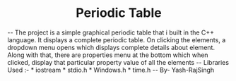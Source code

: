 <h1 align="center"> Periodic Table</h1>
--
The project is a simple graphical periodic table that i built in the C++ language. It displays a complete periodic table. On clicking the elements, a dropdown menu opens which displays complete details about element. Along with that, there are properties menu at the bottom which when clicked, display that particular property value of all the elements
--
Libraries Used :-
* iostream   
* stdio.h
* Windows.h
* time.h
--
By- Yash-RajSingh